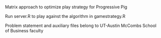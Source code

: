 Matrix approach to optimize play strategy for Progressive Pig

Run server.R to play against the algorithm in gamestrategy.R

Problem statement and auxiliary files belong to UT-Austin McCombs School of Business faculty
